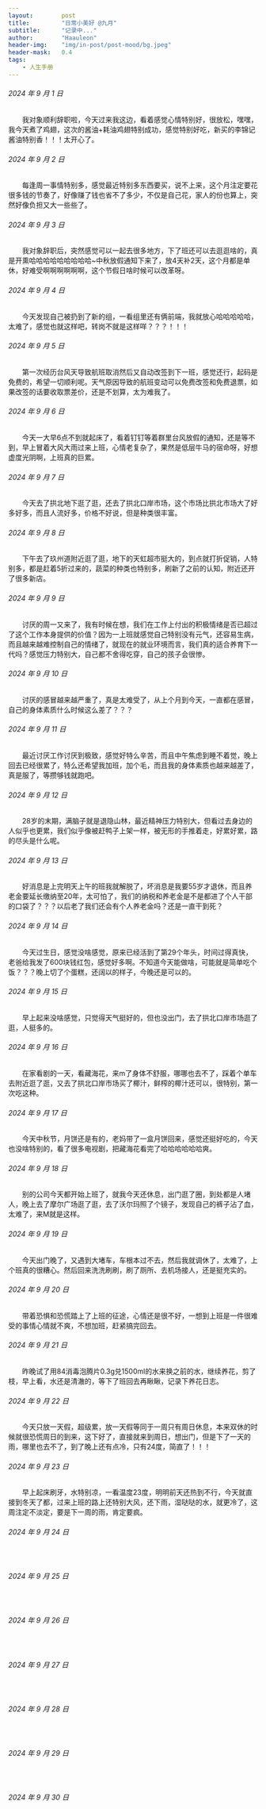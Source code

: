 ```yaml
---
layout:        post
title:         "日常小美好 @九月"
subtitle:      "记录中..."
author:        "Haauleon"
header-img:    "img/in-post/post-mood/bg.jpeg"
header-mask:   0.4
tags:
    - 人生手册
---
```


###### 2024 年 9 月 1 日
&emsp;&emsp;我对象顺利辞职啦，今天过来我这边，看着感觉心情特别好，很放松，嘿嘿，我今天煮了鸡翅，这次的酱油+耗油鸡翅特别成功，感觉特别好吃，新买的李锦记酱油特别香！！！太开心了。

###### 2024 年 9 月 2 日
&emsp;&emsp;每逢周一事情特别多，感觉最近特别多东西要买，说不上来，这个月注定要花很多钱的节奏了，好像赚了钱也省不了多少，不仅是自己花，家人的份也算上，突然好像负担又大一些些了。

###### 2024 年 9 月 3 日
&emsp;&emsp;我对象辞职后，突然感觉可以一起去很多地方，下了班还可以去逛逛啥的，真是开熏哈哈哈哈哈哈哈哈哈~中秋放假通知下来了，放4天补2天，这个月都是单休，好难受啊啊啊啊啊啊，这个节假日啥时候可以改革呀。

###### 2024 年 9 月 4 日
&emsp;&emsp;今天发现自己被扔到了新的组，一看组里还有俩前端，我就放心哈哈哈哈哈，太难了，感觉也就这样吧，转岗不就是这样咩？？？！！！

###### 2024 年 9 月 5 日
&emsp;&emsp;第一次经历台风天导致航班取消然后又自动改签到下一班，感觉还行，起码是免费的，希望一切顺利呢。天气原因导致的航班变动可以免费改签和免费退票，如果改签的话要收取票差价，还是不划算，太为难我了。

###### 2024 年 9 月 6 日
&emsp;&emsp;今天一大早6点不到就起床了，看着钉钉等着群里台风放假的通知，还是等不到，早上冒着大风大雨过来上班，心情老复杂了，果然是低层牛马的宿命呀，好想虚度光阴啊，上班真的巨累。

###### 2024 年 9 月 7 日
&emsp;&emsp;今天去了拱北地下逛了逛，还去了拱北口岸市场，这个市场比拱北市场大了好多好多，而且人流好多，价格不好说，但是种类很丰富。

###### 2024 年 9 月 8 日
&emsp;&emsp;下午去了玖州道附近逛了逛，地下的天虹超市挺大的，到点就打折促销，人特别多，都是赶着5折过来的，蔬菜的种类也特别多，刷新了之前的认知，附近还开了很多新店。

###### 2024 年 9 月 9 日
&emsp;&emsp;讨厌的周一又来了，我有时候在想，我们在工作上付出的积极情绪是否已超过了这个工作本身提供的价值？因为一上班就感觉自己特别没有元气，还容易生病，而且越来越难控制自己的情绪了，就现在的就业环境而言，我们真的适合养育下一代吗？感觉压力特别大，自己都不舍得吃穿，自己的孩子会很惨。

###### 2024 年 9 月 10 日
&emsp;&emsp;讨厌的感冒越来越严重了，真是太难受了，从上个月到今天，一直都在感冒，自己的身体素质什么时候这么差了？？？

###### 2024 年 9 月 11 日
&emsp;&emsp;最近讨厌工作讨厌到极致，感觉好特么辛苦，而且中午焦虑到睡不着觉，晚上回去已经很累了，特么还希望我加班，加个毛，而且我的身体素质也越来越差了，真是服了，等攒够钱就跑吧。

###### 2024 年 9 月 12 日
&emsp;&emsp;28岁的末期，满脑子就是退隐山林，最近精神压力特别大，但看过去身边的人似乎也更累，我们似乎像被赶鸭子上架一样，被无形的手推着走，好累好累，路的尽头是什么呢。

###### 2024 年 9 月 13 日
&emsp;&emsp;好消息是上完明天上午的班我就解脱了，坏消息是我要55岁才退休，而且养老金要延长缴纳至20年，太可怕了，我们的纳税和养老金是不是都进了个人干部的口袋了？？？以后老了我们还会有个人养老金吗？还是一直干到死？

###### 2024 年 9 月 14 日
&emsp;&emsp;今天过生日，感觉没啥感觉，原来已经活到了第29个年头，时间过得真快，老爸给我发了600块钱红包，感觉好多啊。不知道今天能做啥，可能就是简单吃个饭？？？晚上切了个蛋糕，还阔以的样子，今晚还是可以的。

###### 2024 年 9 月 15 日
&emsp;&emsp;早上起来没啥感觉，只觉得天气挺好的，但也没出门，去了拱北口岸市场逛了逛，人挺多的。

###### 2024 年 9 月 16 日
&emsp;&emsp;在家看剧的一天，看藏海花，来m了身体不舒服，哪哪也去不了，踩着个单车去附近逛了逛，又去了拱北口岸市场买了椰汁，鲜榨的椰汁还可以，很特别，第一次吃这种。

###### 2024 年 9 月 17 日
&emsp;&emsp;今天中秋节，月饼还是有的，老妈带了一盒月饼回来，感觉还挺好吃的，今天也没啥特别的，看了很多电视剧，把藏海花看完了哈哈哈哈哈哈爽。

###### 2024 年 9 月 18 日
&emsp;&emsp;别的公司今天都开始上班了，就我今天还休息，出门逛了圈，到处都是人堵人，晚上去了摩尔广场逛了逛，去了沃尔玛照了个镜子，发现自己的裤子沾了血，太难了，来M就是这样。

###### 2024 年 9 月 19 日
&emsp;&emsp;今天出门晚了，又遇到大堵车，车根本过不去，然后我就调休了，太难了，上个班真的很糟心。然后回来洗洗刷刷，刷了厕所、去机场接人，还是挺充实的。

###### 2024 年 9 月 20 日
&emsp;&emsp;带着恐惧和恐慌踏上了上班的征途，心情还是很不好，一想到上班是一件很难受的事情心情就不爽，不想加班，赶紧搞完回去。

###### 2024 年 9 月 21 日
&emsp;&emsp;昨晚试了用84消毒泡腾片0.3g兑1500ml的水来换之前的水，继续养花，剪了枝，早上看，水还是清澈的，等下了班回去再瞅瞅，记录下养花日志。

###### 2024 年 9 月 22 日
&emsp;&emsp;今天只放一天假，超级累，放一天假等同于一周只有周日休息，本来双休的时候就很恐慌周日的到来，这下好了，直接就来到周日，想出门，但是下了一天的雨，哪里也去不了，到了晚上还有点冷，只有24度，简直了！！！

###### 2024 年 9 月 23 日
&emsp;&emsp;早上起床刷牙，水特别凉，一看温度23度，明明前天还热到不行，今天就直接到冬天了都，过来上班的路上还特别大风，还下雨，湿哒哒的水，就更冷了，这周注定不淡定，要是下一周的雨，肯定要疯。

###### 2024 年 9 月 24 日
&emsp;&emsp;

###### 2024 年 9 月 25 日
&emsp;&emsp;

###### 2024 年 9 月 26 日
&emsp;&emsp;

###### 2024 年 9 月 27 日
&emsp;&emsp;

###### 2024 年 9 月 28 日
&emsp;&emsp;

###### 2024 年 9 月 29 日
&emsp;&emsp;

###### 2024 年 9 月 30 日
&emsp;&emsp;
